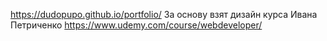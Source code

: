 https://dudopupo.github.io/portfolio/
За основу взят дизайн курса Ивана Петриченко https://www.udemy.com/course/webdeveloper/
